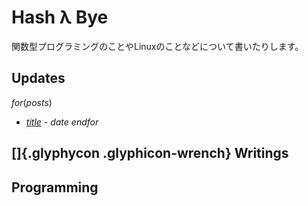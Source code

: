 # Hash λ Bye

関数型プログラミングのことやLinuxのことなどについて書いたりします。

## Updates

$for(posts)$
  - [$title$]($url$) - $date$
$endfor$

## []{.glyphycon .glyphicon-wrench} Writings

## Programming


